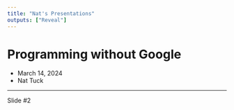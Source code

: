 ```yaml
---
title: "Nat's Presentations"
outputs: ["Reveal"]
---
```



# Programming without Google

 - March 14, 2024
 - Nat Tuck

---

Slide #2
